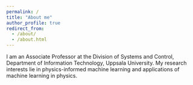 ```yaml
---
permalink: /
title: "About me"
author_profile: true
redirect_from: 
  - /about/
  - /about.html
---
```


I am an Associate Professor at the Division of Systems and Control, Department of Information Technology, Uppsala University. My research interests lie in physics-informed machine learning and applications of machine learning in physics.
